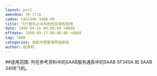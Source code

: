```yaml
---
layout: post
amendno: 39-1718
cadno: CAD1996-340B-09
title: 飞行慢车止动系统的安装和使用
date: 1996-09-16 00:00:00 +0800
effdate: 1996-09-17 00:00:00 +0800
tag: 340B
categories: 民航中南管理局适航处
author: 赵燕莉
---
```


##适用范围:
列在参考资料中的SAAB服务通告中的SAAB SF340A 和 SAAB 340B飞机。

